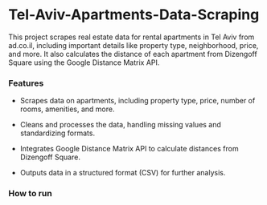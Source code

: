 # Tel-Aviv-Apartments-Data-Scraping
This project scrapes real estate data for rental apartments in Tel Aviv from ad.co.il, including important details like property type, neighborhood, price, and more. It also calculates the distance of each apartment from Dizengoff Square using the Google Distance Matrix API.

### Features
* Scrapes data on apartments, including property type, price, number of rooms, amenities, and more.

* Cleans and processes the data, handling missing values and standardizing formats.

* Integrates Google Distance Matrix API to calculate distances from Dizengoff Square.

* Outputs data in a structured format (CSV) for further analysis.

### How to run

